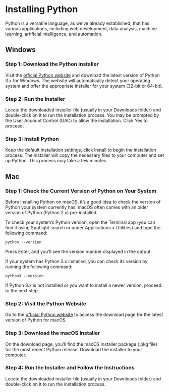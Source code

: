 # Installing Python

Python is a versatile language, as we’ve already established, that has various applications, including web development, data analysis, machine learning, artificial intelligence, and automation. 

## Windows
### Step 1: Download the Python installer
Visit the [official Python website](https://www.python.org/downloads/windows/) and download the latest version of Python 3.x for Windows. The website will automatically detect your operating system and offer the appropriate installer for your system (32-bit or 64-bit).

### Step 2: Run the Installer
Locate the downloaded installer file (usually in your Downloads folder) and double-click on it to run the installation process. You may be prompted by the User Account Control (UAC) to allow the installation. Click Yes to proceed.

### Step 3: Install Python
Keep the default installation settings, click Install to begin the installation process. The installer will copy the necessary files to your computer and set up Python. This process may take a few minutes.



## Mac

### Step 1: Check the Current Version of Python on Your System
Before installing Python on macOS, it’s a good idea to check the version of Python your system currently has. macOS often comes with an older version of Python (Python 2.x) pre-installed.

To check your system’s Python version, open the Terminal app (you can find it using Spotlight search or under Applications > Utilities) and type the following command:

```
python --version
```

Press Enter, and you’ll see the version number displayed in the output.

If your system has Python 3.x installed, you can check its version by running the following command:
```
python3 --version
```

If Python 3.x is not installed or you want to install a newer version, proceed to the next step.

### Step 2: Visit the Python Website
Go to the [official Python website](https://www.python.org/downloads/macos/) to access the download page for the latest version of Python for macOS.

### Step 3: Download the macOS Installer
On the download page, you’ll find the macOS installer package (.pkg file) for the most recent Python release. Download the installer to your computer.

### Step 4: Run the Installer and Follow the Instructions
Locate the downloaded installer file (usually in your Downloads folder) and double-click on it to run the installation process.